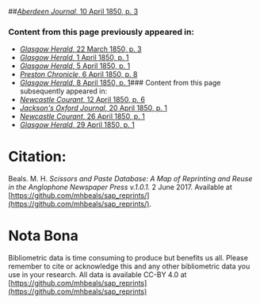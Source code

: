 ##[*Aberdeen Journal*, 10 April 1850, p. 3](https://mhbeals.github.io/sap_html/Aberdeen-Journal/Aberdeen-Journal-10-April-1850-p-3)

### Content from this page previously appeared in:
+ [*Glasgow Herald*, 22 March 1850, p. 3](https://mhbeals.github.io/sap_html/Glasgow-Herald/Glasgow-Herald-22-March-1850-p-3)
+ [*Glasgow Herald*, 1 April 1850, p. 1](https://mhbeals.github.io/sap_html/Glasgow-Herald/Glasgow-Herald-1-April-1850-p-1)
+ [*Glasgow Herald*, 5 April 1850, p. 1](https://mhbeals.github.io/sap_html/Glasgow-Herald/Glasgow-Herald-5-April-1850-p-1)
+ [*Preston Chronicle*, 6 April 1850, p. 8](https://mhbeals.github.io/sap_html/Preston-Chronicle/Preston-Chronicle-6-April-1850-p-8)
+ [*Glasgow Herald*, 8 April 1850, p. 1](https://mhbeals.github.io/sap_html/Glasgow-Herald/Glasgow-Herald-8-April-1850-p-1)### Content from this page subsequently appeared in:
+ [*Newcastle Courant*, 12 April 1850, p. 6](https://mhbeals.github.io/sap_html/Newcastle-Courant/Newcastle-Courant-12-April-1850-p-6)
+ [*Jackson's Oxford Journal*, 20 April 1850, p. 1](https://mhbeals.github.io/sap_html/Jackson's-Oxford-Journal/Jackson's-Oxford-Journal-20-April-1850-p-1)
+ [*Newcastle Courant*, 26 April 1850, p. 1](https://mhbeals.github.io/sap_html/Newcastle-Courant/Newcastle-Courant-26-April-1850-p-1)
+ [*Glasgow Herald*, 29 April 1850, p. 1](https://mhbeals.github.io/sap_html/Glasgow-Herald/Glasgow-Herald-29-April-1850-p-1)
                    
# Citation: 

Beals. M. H. *Scissors and Paste Database: A Map of Reprinting and Reuse in the Anglophone Newspaper Press v.1.0.1.* 2 June 2017. Available at [https://github.com/mhbeals/sap_reprints/](https://github.com/mhbeals/sap_reprints/). 
                    
# Nota Bona

Bibliometric data is time consuming to produce but benefits us all. Please remember to cite or acknowledge this and any other bibliometric data you use in your research. All data is available CC-BY 4.0 at [https://github.com/mhbeals/sap_reprints](https://github.com/mhbeals/sap_reprints)